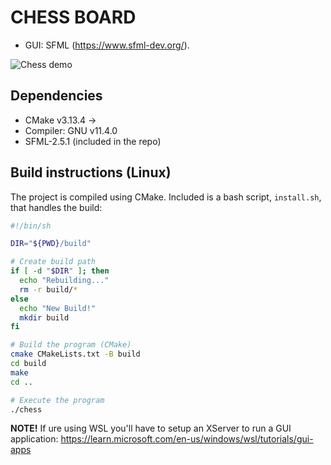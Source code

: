 # CHESS BOARD 
- GUI: SFML (https://www.sfml-dev.org/).

![Chess demo](assets/gifs/chess.gif)

## Dependencies
- CMake v3.13.4 &rarr;
- Compiler: GNU v11.4.0
- SFML-2.5.1 (included in the repo)

## Build instructions (Linux)
The project is compiled using CMake. Included is a bash script, ```install.sh```, that handles the build: 

```bash
#!/bin/sh

DIR="${PWD}/build"

# Create build path
if [ -d "$DIR" ]; then
  echo "Rebuilding..."
  rm -r build/*
else
  echo "New Build!"
  mkdir build
fi

# Build the program (CMake)
cmake CMakeLists.txt -B build
cd build
make
cd ..

# Execute the program
./chess
```

**NOTE!** If ure using WSL you'll have to setup an XServer to run a GUI application: https://learn.microsoft.com/en-us/windows/wsl/tutorials/gui-apps
